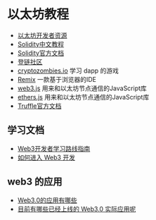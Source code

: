 # 以太坊教程

- [以太坊开发者资源](https://ethereum.org/zh/developers/)
- [Solidity中文教程](https://learnblockchain.cn/docs/solidity/)
- [Solidity官方文档](https://docs.soliditylang.org/en/v0.8.17/)
- [登链社区](https://learnblockchain.cn/)
- [cryptozombies.io](https://cryptozombies.io/)  学习 dapp 的游戏
- [Remix](https://remix-project.org/)  一款基于浏览器的IDE
- [web3.js](https://web3js.readthedocs.io/en/v1.8.0/)  用来和以太坊节点通信的JavaScript库
- [ethers.js](https://docs.ethers.io/v5/)  用来和以太坊节点通信的JavaScript库
- [Truffle官方文档](https://trufflesuite.com/)

## 学习文档
- [Web3开发者学习路线指南](https://juejin.cn/post/7114306640760799263)
- [如何进入 Web3 开发](https://zhuanlan.zhihu.com/p/456657873)

## web3 的应用

- [Web3.0的应用有哪些](https://worktile.com/kb/ask/18146.html)
- [目前有哪些已经上线的 Web3.0 实际应用呢](https://www.zhihu.com/question/399036343)
